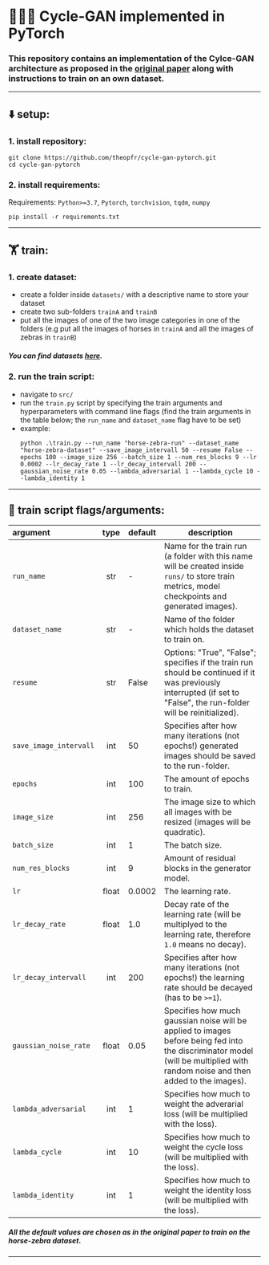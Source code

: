 
# 🐴🔄🦓 Cycle-GAN implemented in PyTorch

### This repository contains an implementation of the Cylce-GAN architecture as proposed in the [original paper](https://arxiv.org/abs/1703.10593) along with instructions to train on an own dataset.

---

## ⬇️ setup:
### 1. install repository:
```
git clone https://github.com/theopfr/cycle-gan-pytorch.git
cd cycle-gan-pytorch
```

### 2. install requirements:
Requirements: ``Python>=3.7``, ``Pytorch``, ``torchvision``, ``tqdm``, ``numpy``
```
pip install -r requirements.txt
```

---

## 🏋️ train:

### 1. create dataset:
- create a folder inside ``datasets/`` with a descriptive name to store your dataset
- create two sub-folders ``trainA`` and ``trainB``
- put all the images of one of the two image categories in one of the folders (e.g put all the images of horses in ``trainA`` and all the images of zebras in ``trainB``)
##### You can find datasets [here](https://people.eecs.berkeley.edu/~taesung_park/CycleGAN/datasets/).

### 2. run the train script:
- navigate to ``src/``
- run the ``train.py`` script by specifying the train arguments and hyperparameters with command line flags (find the train arguments in the table below; the ``run_name`` and ``dataset_name`` flag have to be set)
- example:
    ```
    python .\train.py --run_name "horse-zebra-run" --dataset_name "horse-zebra-dataset" --save_image_intervall 50 --resume False --epochs 100 --image_size 256 --batch_size 1 --num_res_blocks 9 --lr 0.0002 --lr_decay_rate 1 --lr_decay_intervall 200 --gaussian_noise_rate 0.05 --lambda_adversarial 1 --lambda_cycle 10 --lambda_identity 1 
    ```

---

## 🚩 train script flags/arguments:
| argument | type | default | description | 
| :------------- |:-------------:| ----- | ----- |
| ``run_name`` | str | - | Name for the train run (a folder with this name will be created inside ``runs/`` to store train metrics, model checkpoints and generated images). | 
| ``dataset_name`` | str | - | Name of the folder which holds the dataset to train on. | 
| ``resume`` | str | False | Options: "True", "False"; specifies if the train run should be continued if it was previously interrupted (if set to "False", the run-folder will be reinitialized). | 
| ``save_image_intervall`` | int | 50 | Specifies after how many iterations (not epochs!) generated images should be saved to the run-folder. | 
| ``epochs`` | int | 100 | The amount of epochs to train. | 
| ``image_size`` | int | 256 | The image size to which all images with be resized (images will be quadratic). | 
| ``batch_size`` | int | 1 | The batch size. | 
| ``num_res_blocks`` | int | 9 | Amount of residual blocks in the generator model. | 
| ``lr`` | float | 0.0002 | The learning rate. | 
| ``lr_decay_rate`` | float | 1.0 | Decay rate of the learning rate (will be multiplyed to the learning rate, therefore ``1.0`` means no decay). | 
| ``lr_decay_intervall`` | int | 200 | Specifies after how many iterations (not epochs!) the learning rate should be decayed (has to be ``>=1``). | 
| ``gaussian_noise_rate`` | float | 0.05 | Specifies how much gaussian noise will be applied to images before being fed into the discriminator model (will be multiplied with random noise and then added to the images). | 
| ``lambda_adversarial`` | int | 1 | Specifies how much to weight the adverarial loss (will be multiplied with the loss). | 
| ``lambda_cycle`` | int | 10 | Specifies how much to weight the cycle loss (will be multiplied with the loss). | 
| ``lambda_identity`` | int | 1 | Specifies how much to weight the identity loss (will be multiplied with the loss). | 

##### All the default values are chosen as in the original paper to train on the horse-zebra dataset.

---

<!--
```
    datasets/
    |
    |____horse-zebra/
        |
        |____trainA/
        |    |____horse_img1.png
        |    |____. . .
        |
        |____trainB/
             |____zebra_img1.png
             |____. . .
    ```
-->